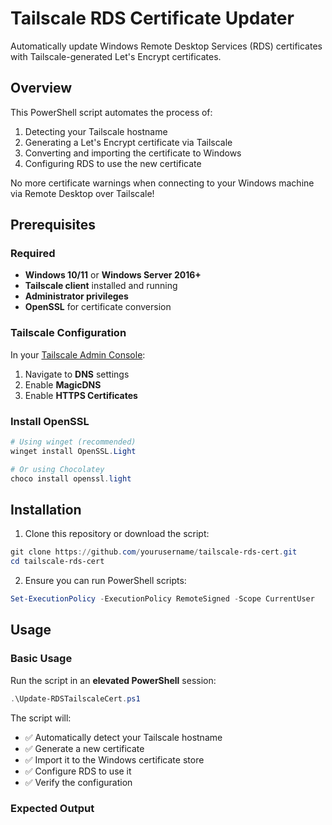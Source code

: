 # Tailscale RDS Certificate Updater

Automatically update Windows Remote Desktop Services (RDS) certificates with Tailscale-generated Let's Encrypt certificates.

## Overview

This PowerShell script automates the process of:
1. Detecting your Tailscale hostname
2. Generating a Let's Encrypt certificate via Tailscale
3. Converting and importing the certificate to Windows
4. Configuring RDS to use the new certificate

No more certificate warnings when connecting to your Windows machine via Remote Desktop over Tailscale!

## Prerequisites

### Required
- **Windows 10/11** or **Windows Server 2016+**
- **Tailscale client** installed and running
- **Administrator privileges**
- **OpenSSL** for certificate conversion

### Tailscale Configuration
In your [Tailscale Admin Console](https://login.tailscale.com/admin):
1. Navigate to **DNS** settings
2. Enable **MagicDNS**
3. Enable **HTTPS Certificates**

### Install OpenSSL

```powershell
# Using winget (recommended)
winget install OpenSSL.Light

# Or using Chocolatey
choco install openssl.light
```

## Installation

1. Clone this repository or download the script:
```powershell
git clone https://github.com/yourusername/tailscale-rds-cert.git
cd tailscale-rds-cert
```

2. Ensure you can run PowerShell scripts:
```powershell
Set-ExecutionPolicy -ExecutionPolicy RemoteSigned -Scope CurrentUser
```

## Usage

### Basic Usage

Run the script in an **elevated PowerShell** session:

```powershell
.\Update-RDSTailscaleCert.ps1
```

The script will:
- ✅ Automatically detect your Tailscale hostname
- ✅ Generate a new certificate
- ✅ Import it to the Windows certificate store
- ✅ Configure RDS to use it
- ✅ Verify the configuration

### Expected Output
